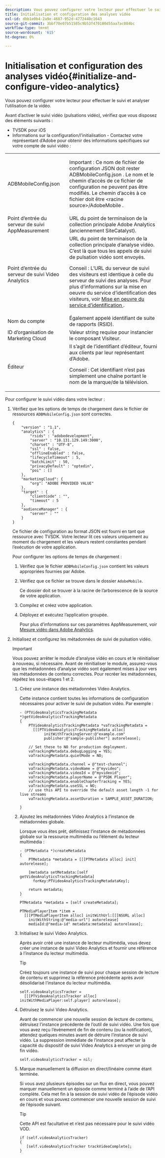 ```yaml
---
description: Vous pouvez configurer votre lecteur pour effectuer le suivi et analyser l’utilisation de la vidéo.
title: Initialisation et configuration des analyses vidéo
exl-id: dbb1e0b4-2a9e-4687-952d-4772440c1643
source-git-commit: 3bbf70e07b51585c9b53f470180d55aa7ac084bc
workflow-type: tm+mt
source-wordcount: '615'
ht-degree: 0%

---
```


# Initialisation et configuration des analyses vidéo{#initialize-and-configure-video-analytics}

Vous pouvez configurer votre lecteur pour effectuer le suivi et analyser l’utilisation de la vidéo.

Avant d’activer le suivi vidéo (pulsations vidéo), vérifiez que vous disposez des éléments suivants :

* TVSDK pour iOS
* Informations sur la configuration/l’initialisation - Contactez votre représentant d’Adobe pour obtenir des informations spécifiques sur votre compte de suivi vidéo :

<table id="table_3565328ABBEE4605A92EAE1ADE5D6F84"> 
 <tbody> 
  <tr> 
   <td colname="col1"> <span class="filepath"> ADBMobileConfig.json  </span> </td> 
   <td colname="col2"> <p>Important :  Ce nom de fichier de configuration JSON doit rester <span class="codeph"> ADBMobileConfig.json </span>. Le nom et le chemin d’accès de ce fichier de configuration ne peuvent pas être modifiés. Le chemin d’accès à ce fichier doit être <span class="codeph"> &lt;racine source&gt;/AdobeMobile </span>. </p> </td> 
  </tr> 
  <tr> 
   <td colname="col1"> <span class="codeph"> Point d’entrée  </span> du serveur de suivi AppMeasurement </td> 
   <td colname="col2"> URL du point de terminaison de la collection principale Adobe Analytics (anciennement SiteCatalyst). </td> 
  </tr> 
  <tr> 
   <td colname="col1"> Point d’entrée du serveur de suivi Video Analytics </td> 
   <td colname="col2"> URL du point de terminaison de la collection principale d’analyse vidéo. C’est là que tous les appels de suivi de pulsation vidéo sont envoyés. <p>Conseil :  L’URL du serveur de suivi des visiteurs est identique à celle du serveur de suivi des analyses. Pour plus d’informations sur la mise en oeuvre du service d’identification des visiteurs, voir <a href="https://experienceleague.adobe.com/docs/id-service/using/implementation/setup-target.html?lang=en" format="html" scope="external"> Mise en oeuvre du service d’identification </a>. </p> </td> 
  </tr> 
  <tr> 
   <td colname="col1"> Nom du compte </td> 
   <td colname="col2"> Également appelé identifiant de suite de rapports (RSID). </td> 
  </tr> 
  <tr> 
   <td colname="col1"> ID d’organisation de Marketing Cloud </td> 
   <td colname="col2"> Valeur string requise pour instancier le composant Visiteur. </td> 
  </tr> 
  <tr> 
   <td colname="col1"> Éditeur </td> 
   <td colname="col2"> Il s’agit de l’identifiant d’éditeur, fourni aux clients par leur représentant d’Adobe. <p>Conseil :  Cet identifiant n’est pas simplement une chaîne portant le nom de la marque/de la télévision. </p> </td> 
  </tr> 
 </tbody> 
</table>

Pour configurer le suivi vidéo dans votre lecteur :

1. Vérifiez que les options de temps de chargement dans le fichier de ressources `ADBMobileConfig.json` sont correctes.

   ```
   { 
       "version" : "1.1", 
       "analytics" : { 
           "rsids" : "adobedevelopment", 
           "server" : "10.131.129.149:3000", 
           "charset" : "UTF-8", 
           "ssl" : false, 
           "offlineEnabled" : false, 
           "lifecycleTimeout" : 5, 
           "batchLimit" : 50, 
           "privacyDefault" : "optedin", 
           "poi" : [] 
       }, 
       "marketingCloud": { 
           "org": "ADOBE PROVIDED VALUE"  
       }, 
       "target" : { 
           "clientCode" : "", 
           "timeout" : 5 
       }, 
       "audienceManager" : { 
           "server" : "" 
       } 
   }
   ```

   Ce fichier de configuration au format JSON est fourni en tant que ressource avec TVSDK. Votre lecteur lit ces valeurs uniquement au moment du chargement et les valeurs restent constantes pendant l’exécution de votre application.

   Pour configurer les options de temps de chargement :

   1. Vérifiez que le fichier `ADBMobileConfig.json` contient les valeurs appropriées fournies par Adobe.
   1. Vérifiez que ce fichier se trouve dans le dossier `AdobeMobile`.

      Ce dossier doit se trouver à la racine de l’arborescence de la source de votre application.
   1. Compilez et créez votre application.
   1. Déployez et exécutez l’application groupée.

      Pour plus d’informations sur ces paramètres AppMeasurement, voir [Mesure vidéo dans Adobe Analytics](https://experienceleague.adobe.com/docs/media-analytics/using/media-overview.html?lang=en).
1. Initialisez et configurez les métadonnées de suivi de pulsation vidéo.

   >[!IMPORTANT]
   >
   >Vous pouvez arrêter le module d’analyse vidéo en cours et le réinitialiser à nouveau, si nécessaire. Avant de réinitialiser le module, assurez-vous que les métadonnées d’analyse vidéo sont également mises à jour vers les métadonnées de contenu correctes. Pour recréer les métadonnées, répétez les sous-étapes 1 et 2.

   1. Créez une instance des métadonnées Video Analytics.

      Cette instance contient toutes les informations de configuration nécessaires pour activer le suivi de pulsation vidéo. Par exemple :

      ```
      - (PTVideoAnalyticsTrackingMetadata *)getVideoAnalyticsTrackingMetadata 
      { 
          PTVideoAnalyticsTrackingMetadata *vaTrackingMetadata =  
            [[[PTVideoAnalyticsTrackingMetadata alloc]  
                 initWithTrackingServer:@"example.com" 
                 publisher:@"sample-publisher"] autorelease]; 
      
          // Set these to NO for production deployment. 
          vaTrackingMetadata.debugLogging = YES;  
          vaTrackingMetadata.quietMode = NO; 
      
          vaTrackingMetadata.channel = @"test-channel"; 
          vaTrackingMetadata.videoName = @"myvideo"; 
          vaTrackingMetadata.videoId = @"myvideoid"; 
          vaTrackingMetadata.playerName = @"PSDK Player"; 
          vaTrackingMetadata.enableChapterTracking = YES; 
          vaTrackingMetadata.useSSL = NO; 
          // use this API to override the default asset length -1 for live streams 
          vaTrackingMetadata.assetDuration = SAMPLE_ASSET_DURATION; 
      
      }
      ```

   1. Ajoutez les métadonnées Video Analytics à l’instance de métadonnées globale.

      Lorsque vous êtes prêt, définissez l’instance de métadonnées globale sur la ressource multimédia ou l’élément du lecteur multimédia :

      ```
      - (PTMetadata *)createMetadata 
      { 
          PTMetadata *metadata = [[[PTMetadata alloc] init] autorelease]; 
      
          [metadata setMetadata:[self getVideoAnalyticsTrackingMetadata]  
            forKey:PTVideoAnalyticsTrackingMetadataKey]; 
      
          return metadata; 
      } 
      
      PTMetadata *metadata = [self createMetadata]; 
      
      PTMediaPlayerItem *item =  
        [[[PTMediaPlayerItem alloc] initWithUrl:[[[NSURL alloc]  
          initWithString:@"media-url"] autorelease] 
          mediaId:@"media-id" metadata:metadata] autorelease];
      ```

   1. Initialisez le suivi Video Analytics.

      Après avoir créé une instance de lecteur multimédia, vous devez créer une instance de suivi Video Analytics et fournir une référence à l’instance du lecteur multimédia.

      >[!TIP]
      >
      >Créez toujours une instance de suivi pour chaque session de lecture de contenu et supprimez la référence précédente après avoir désolidarisé l’instance du lecteur multimédia.

      ```
      self.videoAnalyticsTracker =  
        [[[PTVideoAnalyticsTracker alloc] initWithMediaPlayer:self.player] autorelease];
      ```

   1. Détruisez le suivi Video Analytics.

      Avant de commencer une nouvelle session de lecture de contenu, détruisez l’instance précédente de l’outil de suivi vidéo. Une fois que vous avez reçu l’événement de fin de contenu (ou la notification), attendez quelques minutes avant de détruire l’instance de suivi vidéo. La suppression immédiate de l’instance peut affecter la capacité du dispositif de suivi Video Analytics à envoyer un ping de fin vidéo.

      ```
      self.videoAnalyticsTracker = nil;
      ```

   1. Marque manuellement la diffusion en direct/linéaire comme étant terminée.

      Si vous avez plusieurs épisodes sur un flux en direct, vous pouvez marquer manuellement un épisode comme terminé à l’aide de l’API complète. Cela met fin à la session de suivi vidéo de l’épisode vidéo en cours et vous pouvez commencer une nouvelle session de suivi de l’épisode suivant.

      >[!TIP]
      >
      >Cette API est facultative et n’est pas nécessaire pour le suivi vidéo VOD.

      ```
      if (self.videoAnalyticsTracker) 
      { 
         [self.videoAnalyticsTracker trackVideoComplete];   
      }
      ```
